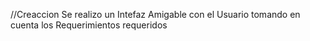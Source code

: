 //Creaccion
Se realizo un Intefaz Amigable con el Usuario tomando en cuenta los Requerimientos requeridos
